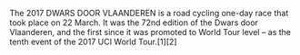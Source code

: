 The 2017 DWARS DOOR VLAANDEREN is a road cycling one-day race that took place on 22 March. It was the 72nd edition of the Dwars door Vlaanderen, and the first since it was promoted to World Tour level – as the tenth event of the 2017 UCI World Tour.[1][2]
